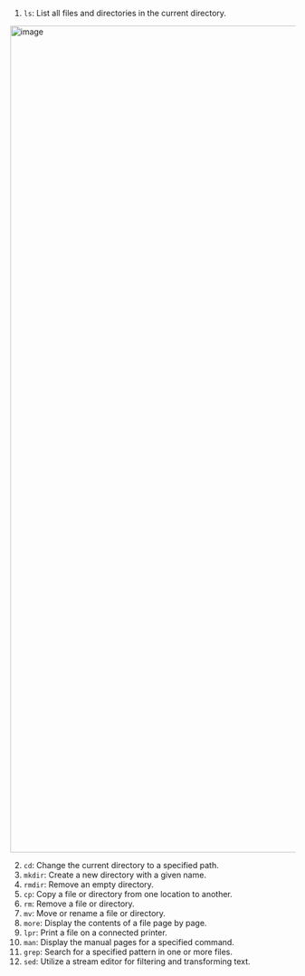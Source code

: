 1. `ls`: List all files and directories in the current directory.
<img width="1461" alt="image" src="https://github.com/ashlinleee/sem2_os/assets/142775870/11c03c69-cde6-4a93-ae89-0000316b8dd0">

2. `cd`: Change the current directory to a specified path.
3. `mkdir`: Create a new directory with a given name.
4. `rmdir`: Remove an empty directory.
5. `cp`: Copy a file or directory from one location to another.
6. `rm`: Remove a file or directory.
7. `mv`: Move or rename a file or directory.
8. `more`: Display the contents of a file page by page.
9. `lpr`: Print a file on a connected printer.
10. `man`: Display the manual pages for a specified command.
11. `grep`: Search for a specified pattern in one or more files.
12. `sed`: Utilize a stream editor for filtering and transforming text.
